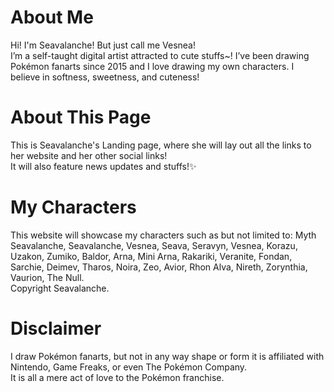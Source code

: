 # About Me

Hi! I'm Seavalanche! But just call me Vesnea!  
I’m a self-taught digital artist attracted to cute stuffs~! I’ve been drawing Pokémon fanarts since 2015 and I love drawing my own characters. I believe in softness, sweetness, and cuteness!

# About This Page

This is Seavalanche's Landing page, where she will lay out all the links to her website and her other social links!  
It will also feature news updates and stuffs!✨

# My Characters

This website will showcase my characters such as but not limited to: Myth Seavalanche, Seavalanche, Vesnea, Seava, Seravyn, Vesnea, Korazu, Uzakon, Zumiko, Baldor, Arna, Mini Arna, Rakariki, Veranite, Fondan, Sarchie, Deimev, Tharos, Noira, Zeo, Avior, Rhon Alva, Nireth, Zorynthia, Vaurion, The Null.  
Copyright Seavalanche.

# Disclaimer

I draw Pokémon fanarts, but not in any way shape or form it is affiliated with Nintendo, Game Freaks, or even The Pokémon Company.  
It is all a mere act of love to the Pokémon franchise.
